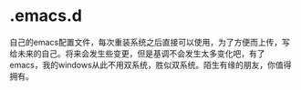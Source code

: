 # .emacs.d
自己的emacs配置文件，每次重装系统之后直接可以使用，为了方便而上传，写给未来的自己。将来会发生些变更，但是基调不会发生太多变化吧，有了emacs，我的windows从此不用双系统，胜似双系统。陌生有缘的朋友，你值得拥有。
